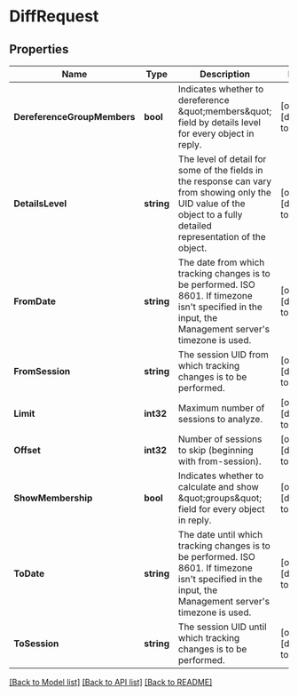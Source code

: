 # DiffRequest

## Properties
Name | Type | Description | Notes
------------ | ------------- | ------------- | -------------
**DereferenceGroupMembers** | **bool** | Indicates whether to dereference \&quot;members\&quot; field by details level for every object in reply. | [optional] [default to null]
**DetailsLevel** | **string** | The level of detail for some of the fields in the response can vary from showing only the UID value of the object to a fully detailed representation of the object. | [optional] [default to null]
**FromDate** | **string** | The date from which tracking changes is to be performed. ISO 8601. If timezone isn&#39;t specified in the input, the Management server&#39;s timezone is used. | [optional] [default to null]
**FromSession** | **string** | The session UID from which tracking changes is to be performed. | [optional] [default to null]
**Limit** | **int32** | Maximum number of sessions to analyze. | [optional] [default to null]
**Offset** | **int32** | Number of sessions to skip (beginning with from-session). | [optional] [default to null]
**ShowMembership** | **bool** | Indicates whether to calculate and show \&quot;groups\&quot; field for every object in reply. | [optional] [default to null]
**ToDate** | **string** | The date until which tracking changes is to be performed. ISO 8601. If timezone isn&#39;t specified in the input, the Management server&#39;s timezone is used. | [optional] [default to null]
**ToSession** | **string** | The session UID until which tracking changes is to be performed. | [optional] [default to null]

[[Back to Model list]](../README.md#documentation-for-models) [[Back to API list]](../README.md#documentation-for-api-endpoints) [[Back to README]](../README.md)


